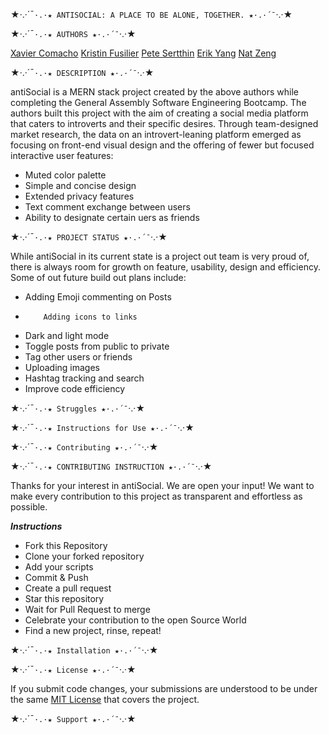 <!-- WORK IN PROGRESS! -->

★·.·´¯`·.·★ ANTISOCIAL: A PLACE TO BE ALONE, TOGETHER. ★·.·´¯`·.·★

★·.·´¯`·.·★ AUTHORS ★·.·´¯`·.·★

[Xavier Comacho](https://github.com/x-camacho)
[Kristin Fusilier](https://github.com/kfusilier)
[Pete Sertthin](https://github.com/preteyz)
[Erik Yang](https://github.com/ErikYSH)
[Nat Zeng](https://github.com/fthbby)

★·.·´¯`·.·★ DESCRIPTION ★·.·´¯`·.·★

antiSocial is a MERN stack project created by the above authors while completing the General Assembly Software Engineering Bootcamp. The authors built this project with the aim of creating a social media platform that caters to introverts and their specific desires. Through team-designed market research, the data on an introvert-leaning platform emerged as focusing on front-end visual design and the offering of fewer but focused interactive user features:

-    Muted color palette
-    Simple and concise design
-    Extended privacy features
-    Text comment exchange between users
-    Ability to designate certain uers as friends

★·.·´¯`·.·★ PROJECT STATUS ★·.·´¯`·.·★

While antiSocial in its current state is a project out team is very proud of, there is always room for growth on feature, usability, design and efficiency. Some of out future build out plans include:

-    Adding Emoji commenting on Posts
-         Adding icons to links
-    Dark and light mode
-    Toggle posts from public to private
-    Tag other users or friends
-    Uploading images
-    Hashtag tracking and search
-    Improve code efficiency

★·.·´¯`·.·★ Struggles ★·.·´¯`·.·★

★·.·´¯`·.·★ Instructions for Use ★·.·´¯`·.·★

★·.·´¯`·.·★ Contributing ★·.·´¯`·.·★

★·.·´¯`·.·★ CONTRIBUTING INSTRUCTION ★·.·´¯`·.·★

Thanks for your interest in antiSocial. We are open your input! We want to make every contribution to this project as transparent and effortless as possible.

**_Instructions_**

-    Fork this Repository
-    Clone your forked repository
-    Add your scripts
-    Commit & Push
-    Create a pull request
-    Star this repository
-    Wait for Pull Request to merge
-    Celebrate your contribution to the open Source World
-    Find a new project, rinse, repeat!

★·.·´¯`·.·★ Installation ★·.·´¯`·.·★

★·.·´¯`·.·★ License ★·.·´¯`·.·★

If you submit code changes, your submissions are understood to be under the same [MIT License](https://choosealicense.com/licenses/mit/) that covers the project.

★·.·´¯`·.·★ Support ★·.·´¯`·.·★
